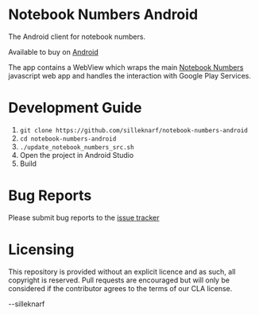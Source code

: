 Notebook Numbers Android
========================

The Android client for notebook numbers. 

Available to buy on [Android](https://play.google.com/store/apps/details?id=com.silleknarf.notebooknumbers&hl=en)

The app contains a WebView which wraps the main [Notebook Numbers](https://github.com/silleknarf/notebook-numbers) javascript web app and handles the interaction with Google Play Services.

Development Guide
=================

1. `git clone https://github.com/silleknarf/notebook-numbers-android`
2. `cd notebook-numbers-android`
3. `./update_notebook_numbers_src.sh`
4. Open the project in Android Studio
5. Build

Bug Reports
===========

Please submit bug reports to the [issue tracker](https://github.com/silleknarf/notebook-numbers-android/issues)

Licensing
=========

This repository is provided without an explicit licence and as such, all copyright is reserved. 
Pull requests are encouraged but will only be considered if the contributor agrees to the terms of our CLA license.

--silleknarf
